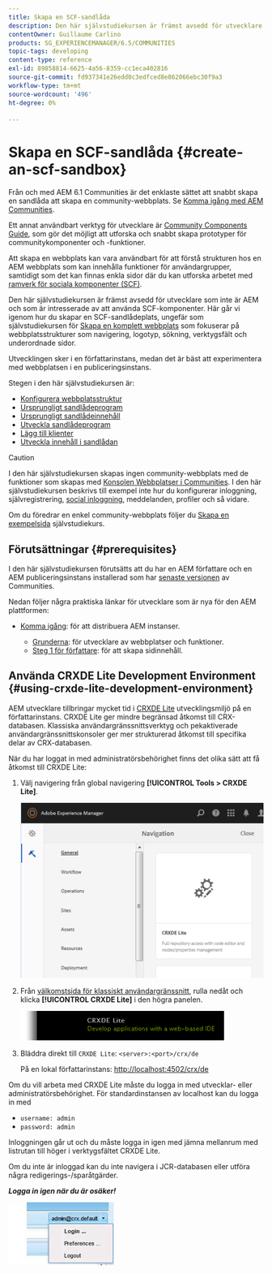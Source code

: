 ```yaml
---
title: Skapa en SCF-sandlåda
description: Den här självstudiekursen är främst avsedd för utvecklare som inte är AEM och som är intresserade av att använda SCF-komponenter. Här går vi igenom hur man skapar en SCF-sandlådeplats
contentOwner: Guillaume Carlino
products: SG_EXPERIENCEMANAGER/6.5/COMMUNITIES
topic-tags: developing
content-type: reference
exl-id: 89858814-6625-4a56-8359-cc1eca402816
source-git-commit: fd937341e26edd0c3edfced8e862066ebc30f9a3
workflow-type: tm+mt
source-wordcount: '496'
ht-degree: 0%

---
```


# Skapa en SCF-sandlåda  {#create-an-scf-sandbox}

Från och med AEM 6.1 Communities är det enklaste sättet att snabbt skapa en sandlåda att skapa en community-webbplats. Se [Komma igång med AEM Communities](getting-started.md).

Ett annat användbart verktyg för utvecklare är [Community Components Guide](components-guide.md), som gör det möjligt att utforska och snabbt skapa prototyper för communitykomponenter och -funktioner.

Att skapa en webbplats kan vara användbart för att förstå strukturen hos en AEM webbplats som kan innehålla funktioner för användargrupper, samtidigt som det kan finnas enkla sidor där du kan utforska arbetet med [ramverk för sociala komponenter (SCF)](scf.md).

Den här självstudiekursen är främst avsedd för utvecklare som inte är AEM och som är intresserade av att använda SCF-komponenter. Här går vi igenom hur du skapar en SCF-sandlådeplats, ungefär som självstudiekursen för [Skapa en komplett webbplats](../../help/sites-developing/website.md) som fokuserar på webbplatsstrukturer som navigering, logotyp, sökning, verktygsfält och underordnade sidor.

Utvecklingen sker i en författarinstans, medan det är bäst att experimentera med webbplatsen i en publiceringsinstans.

Stegen i den här självstudiekursen är:

* [Konfigurera webbplatsstruktur](setup-website.md)
* [Ursprungligt sandlådeprogram](initial-app.md)
* [Ursprungligt sandlådeinnehåll](initial-content.md)
* [Utveckla sandlådeprogram](develop-app.md)
* [Lägg till klienter](add-clientlibs.md)
* [Utveckla innehåll i sandlådan](develop-content.md)

>[!CAUTION]
>
>I den här självstudiekursen skapas ingen community-webbplats med de funktioner som skapas med [Konsolen Webbplatser i Communities](sites-console.md). I den här självstudiekursen beskrivs till exempel inte hur du konfigurerar inloggning, självregistrering, [social inloggning](social-login.md), meddelanden, profiler och så vidare.
>
>Om du föredrar en enkel community-webbplats följer du [Skapa en exempelsida](create-sample-page.md) självstudiekurs.

## Förutsättningar {#prerequisites}

I den här självstudiekursen förutsätts att du har en AEM författare och en AEM publiceringsinstans installerad som har [senaste versionen](deploy-communities.md#latest-releases) av Communities.

Nedan följer några praktiska länkar för utvecklare som är nya för den AEM plattformen:

* [Komma igång](../../help/sites-deploying/deploy.md#getting-started): för att distribuera AEM instanser.

   * [Grunderna](../../help/sites-developing/the-basics.md): för utvecklare av webbplatser och funktioner.
   * [Steg 1 för författare](../../help/sites-authoring/first-steps.md): för att skapa sidinnehåll.

## Använda CRXDE Lite Development Environment {#using-crxde-lite-development-environment}

AEM utvecklare tillbringar mycket tid i [CRXDE Lite](../../help/sites-developing/developing-with-crxde-lite.md) utvecklingsmiljö på en författarinstans. CRXDE Lite ger mindre begränsad åtkomst till CRX-databasen. Klassiska användargränssnittsverktyg och pekaktiverade användargränssnittskonsoler ger mer strukturerad åtkomst till specifika delar av CRX-databasen.

När du har loggat in med administratörsbehörighet finns det olika sätt att få åtkomst till CRXDE Lite:

1. Välj navigering från global navigering **[!UICONTROL Tools > CRXDE Lite]**.

   ![crxde-lite](assets/tools-crxde.png)

2. Från [välkomstsida för klassiskt användargränssnitt](http://localhost:4502/welcome.html), rulla nedåt och klicka **[!UICONTROL CRXDE Lite]** i den högra panelen.

   ![classic-ui-crxde](assets/classic-ui-crxde.png)

3. Bläddra direkt till `CRXDE Lite`: `<server>:<port>/crx/de`

   På en lokal författarinstans: [http://localhost:4502/crx/de](http://localhost:4502/crx/de)

Om du vill arbeta med CRXDE Lite måste du logga in med utvecklar- eller administratörsbehörighet. För standardinstansen av localhost kan du logga in med

* `username: admin`
* `password: admin`


Inloggningen går ut och du måste logga in igen med jämna mellanrum med listrutan till höger i verktygsfältet CRXDE Lite.

Om du inte är inloggad kan du inte navigera i JCR-databasen eller utföra några redigerings-/sparåtgärder.

***Logga in igen när du är osäker!***

![återinloggning](assets/relogin.png)
